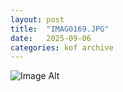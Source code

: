 ```yaml
---
layout:	post
title:	"IMAG0169.JPG"
date:	2025-09-06
categories:	kof archive
---
```


![Image Alt](https://k0f.github.io/assets/IMAG0169.JPG)